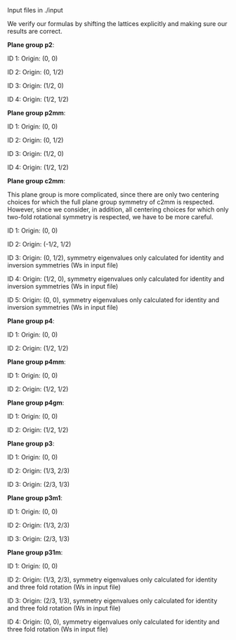Input files in ./input

We verify our formulas by shifting the lattices explicitly and making sure our results are correct. 

**Plane group p2**: 

ID 1: Origin: (0, 0)

ID 2: Origin: (0, 1/2)

ID 3: Origin: (1/2, 0)

ID 4: Origin: (1/2, 1/2)

**Plane group p2mm**: 

ID 1: Origin: (0, 0)

ID 2: Origin: (0, 1/2)

ID 3: Origin: (1/2, 0)

ID 4: Origin: (1/2, 1/2)

**Plane group c2mm**:

This plane group is more complicated, since there are only two centering choices for which the full plane group symmetry  of c2mm is respected. However, since we consider, in addition, all centering choices for which only two-fold rotational symmetry is respected, we have to be more careful. 

ID 1: Origin: (0, 0)

ID 2: Origin: (-1/2, 1/2)

ID 3: Origin: (0, 1/2), symmetry eigenvalues only calculated for identity and inversion symmetries (Ws in input file)

ID 4: Origin: (1/2, 0), symmetry eigenvalues only calculated for identity and inversion symmetries (Ws in input file)

ID 5: Origin: (0, 0), symmetry eigenvalues only calculated for identity and inversion symmetries (Ws in input file)

**Plane group p4**: 

ID 1: Origin: (0, 0)

ID 2: Origin: (1/2, 1/2)

**Plane group p4mm**: 

ID 1: Origin: (0, 0)

ID 2: Origin: (1/2, 1/2)

**Plane group p4gm**: 

ID 1: Origin: (0, 0)

ID 2: Origin: (1/2, 1/2)

**Plane group p3**: 

ID 1: Origin: (0, 0)

ID 2: Origin: (1/3, 2/3)

ID 3: Origin: (2/3, 1/3)

**Plane group p3m1**: 

ID 1: Origin: (0, 0)

ID 2: Origin: (1/3, 2/3)

ID 3: Origin: (2/3, 1/3)

**Plane group p31m**: 

ID 1: Origin: (0, 0)

ID 2: Origin: (1/3, 2/3), symmetry eigenvalues only calculated for identity and three fold rotation (Ws in input file)

ID 3: Origin: (2/3, 1/3), symmetry eigenvalues only calculated for identity and three fold rotation (Ws in input file)

ID 4: Origin: (0, 0), symmetry eigenvalues only calculated for identity and three fold rotation (Ws in input file)

